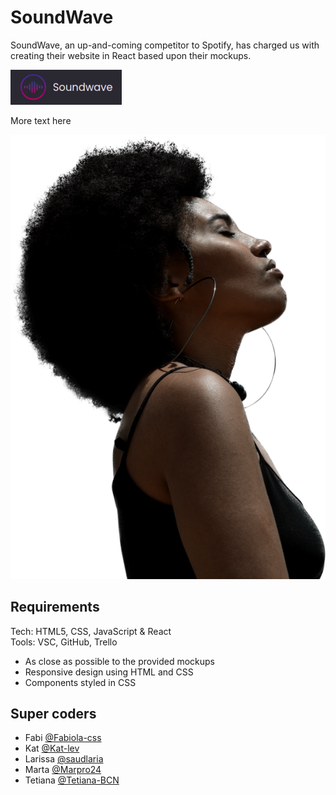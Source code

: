 # SoundWave

SoundWave, an up-and-coming competitor to Spotify, has charged us with creating their website in React based upon their mockups.

![SoundWave logo](/src/assets/images/SoundWave.png "SoundWave logo")

More text here

![Photo girl](/src/assets/images/landing-page-girl.png "Girl listening to music")

## Requirements

Tech: HTML5, CSS, JavaScript & React  
Tools: VSC, GitHub, Trello

- As close as possible to the provided mockups
- Responsive design using HTML and CSS
- Components styled in CSS

## Super coders

- Fabi [@Fabiola-css](https://github.com/Fabiola-css)
- Kat [@Kat-lev](https://github.com/Kat-lev)
- Larissa [@saudlaria](https://github.com/saudlaria)
- Marta [@Marpro24](https://github.com/Marpro24)
- Tetiana [@Tetiana-BCN](https://github.com/Tetiana-BCN)